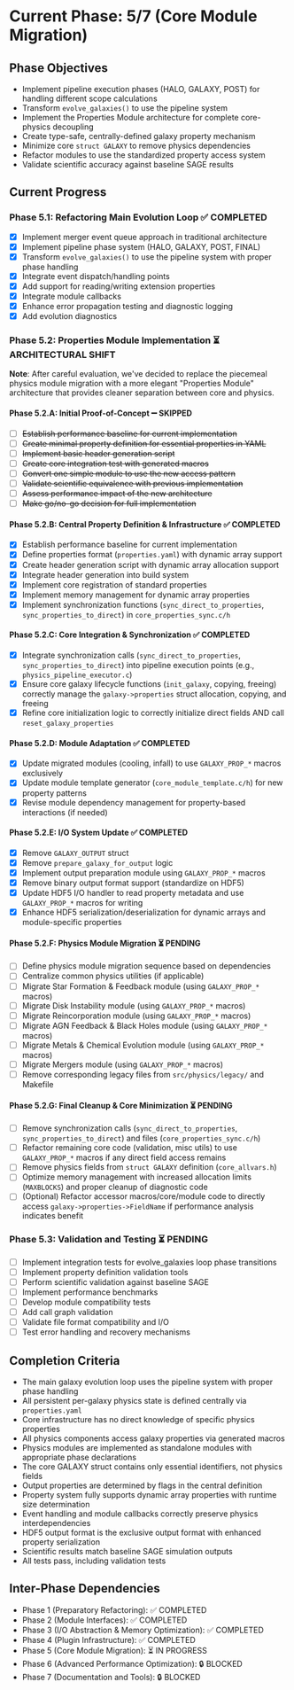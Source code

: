 <!-- Purpose: Current project phase context -->
<!-- Update Rules:
- 500-word limit! 
- Include: 
  • Phase objectives
  • Current progress as a checklist
  • Completion criteria 
  • Inter-phase dependencies
- At major phase completion archive as phase-[X].md and refresh for next phase
-->

# Current Phase: 5/7 (Core Module Migration)

## Phase Objectives
- Implement pipeline execution phases (HALO, GALAXY, POST) for handling different scope calculations
- Transform `evolve_galaxies()` to use the pipeline system
- Implement the Properties Module architecture for complete core-physics decoupling
- Create type-safe, centrally-defined galaxy property mechanism
- Minimize core `struct GALAXY` to remove physics dependencies
- Refactor modules to use the standardized property access system
- Validate scientific accuracy against baseline SAGE results

## Current Progress

### Phase 5.1: Refactoring Main Evolution Loop ✅ COMPLETED
- [x] Implement merger event queue approach in traditional architecture
- [x] Implement pipeline phase system (HALO, GALAXY, POST, FINAL)
- [x] Transform `evolve_galaxies()` to use the pipeline system with proper phase handling
- [x] Integrate event dispatch/handling points
- [x] Add support for reading/writing extension properties
- [x] Integrate module callbacks
- [x] Enhance error propagation testing and diagnostic logging
- [x] Add evolution diagnostics

### Phase 5.2: Properties Module Implementation ⏳ ARCHITECTURAL SHIFT
**Note**: After careful evaluation, we've decided to replace the piecemeal physics module migration with a more elegant "Properties Module" architecture that provides cleaner separation between core and physics.

#### Phase 5.2.A: Initial Proof-of-Concept ➖ SKIPPED
- [ ] ~~Establish performance baseline for current implementation~~
- [ ] ~~Create minimal property definition for essential properties in YAML~~
- [ ] ~~Implement basic header generation script~~
- [ ] ~~Create core integration test with generated macros~~
- [ ] ~~Convert one simple module to use the new access pattern~~
- [ ] ~~Validate scientific equivalence with previous implementation~~
- [ ] ~~Assess performance impact of the new architecture~~
- [ ] ~~Make go/no-go decision for full implementation~~

#### Phase 5.2.B: Central Property Definition & Infrastructure ✅ COMPLETED
- [x] Establish performance baseline for current implementation
- [x] Define properties format (`properties.yaml`) with dynamic array support
- [x] Create header generation script with dynamic array allocation support
- [x] Integrate header generation into build system
- [x] Implement core registration of standard properties
- [x] Implement memory management for dynamic array properties
- [x] Implement synchronization functions (`sync_direct_to_properties`, `sync_properties_to_direct`) in `core_properties_sync.c/h`

#### Phase 5.2.C: Core Integration & Synchronization ✅ COMPLETED
- [x] Integrate synchronization calls (`sync_direct_to_properties`, `sync_properties_to_direct`) into pipeline execution points (e.g., `physics_pipeline_executor.c`)
- [x] Ensure core galaxy lifecycle functions (`init_galaxy`, copying, freeing) correctly manage the `galaxy->properties` struct allocation, copying, and freeing
- [x] Refine core initialization logic to correctly initialize direct fields AND call `reset_galaxy_properties`

#### Phase 5.2.D: Module Adaptation ✅ COMPLETED
- [x] Update migrated modules (cooling, infall) to use `GALAXY_PROP_*` macros exclusively
- [x] Update module template generator (`core_module_template.c/h`) for new property patterns
- [x] Revise module dependency management for property-based interactions (if needed)

#### Phase 5.2.E: I/O System Update ✅ COMPLETED
- [x] Remove `GALAXY_OUTPUT` struct
- [x] Remove `prepare_galaxy_for_output` logic
- [x] Implement output preparation module using `GALAXY_PROP_*` macros
- [x] Remove binary output format support (standardize on HDF5)
- [x] Update HDF5 I/O handler to read property metadata and use `GALAXY_PROP_*` macros for writing
- [x] Enhance HDF5 serialization/deserialization for dynamic arrays and module-specific properties

#### Phase 5.2.F: Physics Module Migration ⏳ PENDING
- [ ] Define physics module migration sequence based on dependencies
- [ ] Centralize common physics utilities (if applicable)
- [ ] Migrate Star Formation & Feedback module (using `GALAXY_PROP_*` macros)
- [ ] Migrate Disk Instability module (using `GALAXY_PROP_*` macros)
- [ ] Migrate Reincorporation module (using `GALAXY_PROP_*` macros)
- [ ] Migrate AGN Feedback & Black Holes module (using `GALAXY_PROP_*` macros)
- [ ] Migrate Metals & Chemical Evolution module (using `GALAXY_PROP_*` macros)
- [ ] Migrate Mergers module (using `GALAXY_PROP_*` macros)
- [ ] Remove corresponding legacy files from `src/physics/legacy/` and Makefile

#### Phase 5.2.G: Final Cleanup & Core Minimization ⏳ PENDING
- [ ] Remove synchronization calls (`sync_direct_to_properties`, `sync_properties_to_direct`) and files (`core_properties_sync.c/h`)
- [ ] Refactor remaining core code (validation, misc utils) to use `GALAXY_PROP_*` macros if any direct field access remains
- [ ] Remove physics fields from `struct GALAXY` definition (`core_allvars.h`)
- [ ] Optimize memory management with increased allocation limits (`MAXBLOCKS`) and proper cleanup of diagnostic code
- [ ] (Optional) Refactor accessor macros/core/module code to directly access `galaxy->properties->FieldName` if performance analysis indicates benefit
  
### Phase 5.3: Validation and Testing ⏳ PENDING
- [ ] Implement integration tests for evolve_galaxies loop phase transitions
- [ ] Implement property definition validation tools
- [ ] Perform scientific validation against baseline SAGE
- [ ] Implement performance benchmarks
- [ ] Develop module compatibility tests
- [ ] Add call graph validation
- [ ] Validate file format compatibility and I/O
- [ ] Test error handling and recovery mechanisms

## Completion Criteria
- The main galaxy evolution loop uses the pipeline system with proper phase handling
- All persistent per-galaxy physics state is defined centrally via `properties.yaml`
- Core infrastructure has no direct knowledge of specific physics properties
- All physics components access galaxy properties via generated macros
- Physics modules are implemented as standalone modules with appropriate phase declarations
- The core GALAXY struct contains only essential identifiers, not physics fields
- Output properties are determined by flags in the central definition
- Property system fully supports dynamic array properties with runtime size determination
- Event handling and module callbacks correctly preserve physics interdependencies
- HDF5 output format is the exclusive output format with enhanced property serialization
- Scientific results match baseline SAGE simulation outputs
- All tests pass, including validation tests

## Inter-Phase Dependencies
- Phase 1 (Preparatory Refactoring): ✅ COMPLETED
- Phase 2 (Module Interfaces): ✅ COMPLETED
- Phase 3 (I/O Abstraction & Memory Optimization): ✅ COMPLETED
- Phase 4 (Plugin Infrastructure): ✅ COMPLETED
- Phase 5 (Core Module Migration): ⏳ IN PROGRESS
- Phase 6 (Advanced Performance Optimization): 🔒 BLOCKED
- Phase 7 (Documentation and Tools): 🔒 BLOCKED